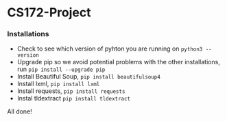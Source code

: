 # CS172-Project
### Installations
  - Check to see which version of pyhton you are running on `python3 --version`
  - Upgrade pip so we avoid potential problems with the other installations, run `pip install --upgrade pip` 
  - Install Beautiful Soup, `pip install beautifulsoup4`
  - Install lxml, `pip install lxml`
  - Install requests, `pip install requests`
  - Instal tldextract `pip install tldextract`
  
  All done!
